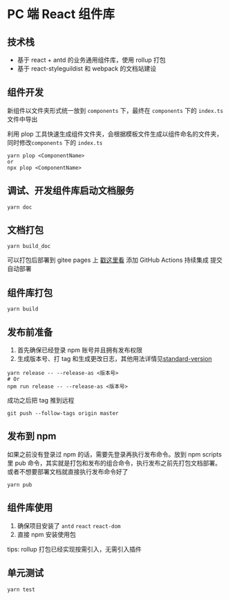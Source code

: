 # PC 端 React 组件库


## 技术栈

- 基于 react + antd 的业务通用组件库，使用 rollup 打包
- 基于 react-styleguildist 和 webpack 的文档站建设

## 组件开发

新组件以文件夹形式统一放到 `components` 下，最终在 `components` 下的 `index.ts` 文件中导出

利用 plop 工具快速生成组件文件夹，会根据模板文件生成以组件命名的文件夹，同时修改`components` 下的 `index.ts`

```
yarn plop <ComponentName>
or
npx plop <ComponentName>
```

## 调试、开发组件库启动文档服务

```
yarn doc
```


## 文档打包

```
yarn build_doc
```

可以打包后部署到 gitee pages 上 [戳这里看](https://xxxxx) 添加 GitHub Actions 持续集成 提交自动部署

## 组件库打包

```
yarn build
```

## 发布前准备

1. 首先确保已经登录 npm 账号并且拥有发布权限
2. 生成版本号、打 tag 和生成更改日志，其他用法详情见[standard-version](https://github.com/conventional-changelog/standard-version)

```
yarn release -- --release-as <版本号>
# Or
npm run release -- --release-as <版本号>
```

成功之后把 tag 推到远程

```
git push --follow-tags origin master
```

## 发布到 npm

如果之前没有登录过 npm 的话，需要先登录再执行发布命令。放到 npm scripts 里 pub 命令，其实就是打包和发布的组合命令，执行发布之前先打包文档部署。或者不想要部署文档就直接执行发布命令好了

```
yarn pub
```

## 组件库使用

1. 确保项目安装了 `antd` `react` `react-dom`
2. 直接 npm 安装使用包

tips: rollup 打包已经实现按需引入，无需引入插件

## 单元测试

```
yarn test
```

